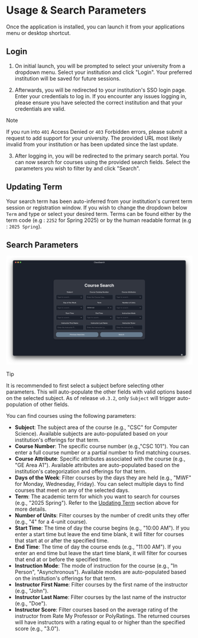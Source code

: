 # Usage & Search Parameters

Once the application is installed, you can launch it from your applications menu or desktop shortcut.

## Login

1. On initial launch, you will be prompted to select your university from a dropdown menu. Select your institution and click "Login". Your preferred institution will be saved for future sessions.

2. Afterwards, you will be redirected to your institution's SSO login page. Enter your credentials to log in. If you encounter any issues logging in, please ensure you have selected the correct institution and that your credentials are valid.

> [!NOTE]
> If you run into `401` Access Denied or `403` Forbidden errors, please submit a request to add support for your university. The provided URL most likely invalid from your institution or has been updated since the last update.

3. After logging in, you will be redirected to the primary search portal. You can now search for courses using the provided search fields. Select the parameters you wish to filter by and click "Search".

## Updating Term

Your search term has been auto-inferred from your institution's current term session or registration window. If you wish to change the dropdown
below `Term` and type or select your desired term. Terms can be found either by the term code (e.g : `2252` for Spring 2025) or by the human readable format (e.g : `2025 Spring`).

## Search Parameters

![Search Parameters](./assets/example-search.png)

> [!TIP]
> It is recommended to first select a subject before selecting other parameters. This will auto-populate the other fields with valid options based on the selected subject. As of release `v0.3.2`, only `Subject` will trigger auto-population of other fields.

You can find courses using the following parameters:

- **Subject**: The subject area of the course (e.g., "CSC" for Computer Science). Available subjects are auto-populated based on your institution's offerings for that term.
- **Course Number**: The specific course number (e.g.,"CSC 101"). You can enter a full course number or a partial number to find matching courses.
- **Course Attribute**: Specific attributes associated with the course (e.g., "GE Area A1"). Available attributes are auto-populated based on the institution's categorization and offerings for that term.
- **Days of the Week**: Filter courses by the days they are held (e.g., "MWF" for Monday, Wednesday, Friday). You can select multiple days to find courses that meet on any of the selected days.
- **Term**: The academic term for which you want to search for courses (e.g., "2025 Spring"). Refer to the [Updating Term](#updating-term) section above for more details.
- **Number of Units**: Filter courses by the number of credit units they offer (e.g., "4" for a 4-unit course).
- **Start Time**: The time of day the course begins (e.g., "10:00 AM"). If you enter a start time but leave the end time blank, it will filter for courses that start at or after the specified time.
- **End Time**: The time of day the course ends (e.g., "11:00 AM"). If you enter an end time but leave the start time blank, it will filter for courses that end at or before the specified time.
- **Instruction Mode**: The mode of instruction for the course (e.g., "In Person", "Asynchronous"). Available modes are auto-populated based on the institution's offerings for that term.
- **Instructor First Name**: Filter courses by the first name of the instructor (e.g., "John").
- **Instructor Last Name**: Filter courses by the last name of the instructor (e.g., "Doe").
- **Instructor Score**: Filter courses based on the average rating of the instructor from Rate My Professor or PolyRatings. The returned courses will have instructors with a rating equal to or higher than the specified score (e.g., "3.0").
